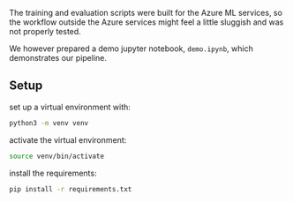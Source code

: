 The training and evaluation scripts were built for the Azure ML services, so the workflow outside the Azure services might feel a little sluggish and was not properly tested. 

We however prepared a demo jupyter notebook, `demo.ipynb`, which demonstrates our pipeline.

## Setup
set up a virtual environment with:
```sh
python3 -m venv venv
```

activate the virtual environment:
```sh
source venv/bin/activate
```

install the requirements:
```sh
pip install -r requirements.txt
```